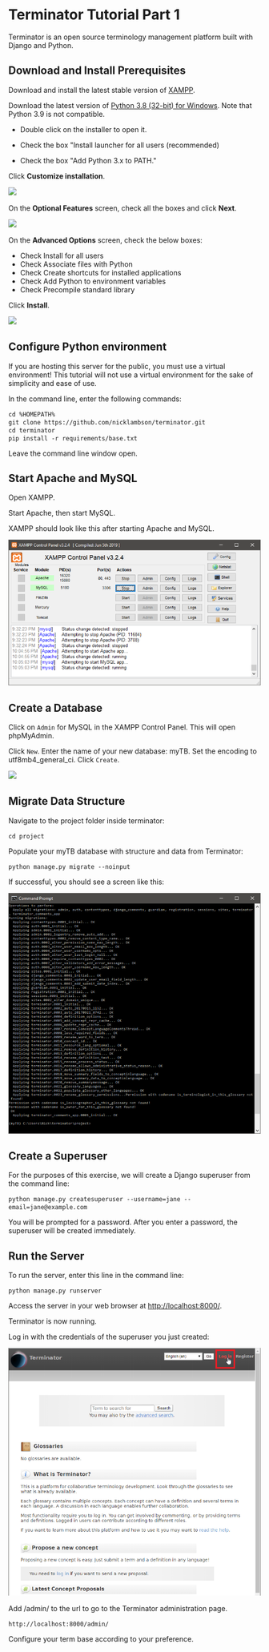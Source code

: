 # Terminator Tutorial Part 1

Terminator is an open source terminology management platform built with Django and Python. 

## Download and Install Prerequisites

Download and install the latest stable version of [XAMPP](https://www.apachefriends.org/download.html).

Download the latest version of [Python 3.8 (32-bit) for Windows](https://www.python.org/ftp/python/3.8.6/python-3.8.6.exe). Note that Python 3.9 is not compatible.

- Double click on the installer to open it.

- Check the box "Install launcher for all users (recommended)
- Check the box "Add Python 3.x to PATH."

Click **Customize installation**.

![](C:\Users\Nick\Documents\GitHub\terminator\screenshots\python_1.png)

On the **Optional Features** screen, check all the boxes and click **Next**.

![](C:\Users\Nick\Documents\GitHub\terminator\screenshots\python_2.png)

On the **Advanced Options** screen, check the below boxes:

 - Check Install for all users
 - Check Associate files with Python
 - Check Create shortcuts for installed applications
 - Check Add Python to environment variables
 - Check Precompile standard library

Click **Install**.

![](C:\Users\Nick\Documents\GitHub\terminator\screenshots\python_3.png)

## Configure Python environment

If you are hosting this server for the public, you must use a virtual environment! This tutorial will not use a virtual environment for the sake of simplicity and ease of use.

In the command line, enter the following commands:

```
cd %HOMEPATH%
git clone https://github.com/nicklambson/terminator.git
cd terminator
pip install -r requirements/base.txt
```

Leave the command line window open.

## Start Apache and MySQL

Open XAMPP.

Start Apache, then start MySQL.

XAMPP should look like this after starting Apache and MySQL.

![](screenshots/XAMPP.png)

## Create a Database

Click on `Admin` for MySQL in the XAMPP Control Panel. This will open phpMyAdmin.

Click `New`. Enter the name of your new database: myTB. Set the encoding to utf8mb4_general_ci. Click `Create`.

![](C:\Users\Nick\Documents\GitHub\terminator\screenshots\phpmyadmin_1.png)

## Migrate Data Structure

Navigate to the project folder inside terminator:

```
cd project
```

Populate your myTB database with structure and data from Terminator:

```
python manage.py migrate --noinput
```

If successful, you should see a screen like this:

![](screenshots/migrated.png)

## Create a Superuser

For the purposes of this exercise, we will create a Django superuser from the command line:

```
python manage.py createsuperuser --username=jane --email=jane@example.com
```

You will be prompted for a password. After you enter a password, the superuser will be created immediately.

## Run the Server

To run the server, enter this line in the command line:

```
python manage.py runserver
```

Access the server in your web browser at [http://localhost:8000/](http://localhost:8000/).

Terminator is now running.

Log in with the credentials of the superuser you just created:

![](screenshots/log_in.png)

Add /admin/ to the url to go to the Terminator administration page.

```
http://localhost:8000/admin/
```

Configure your term base according to your preference.
